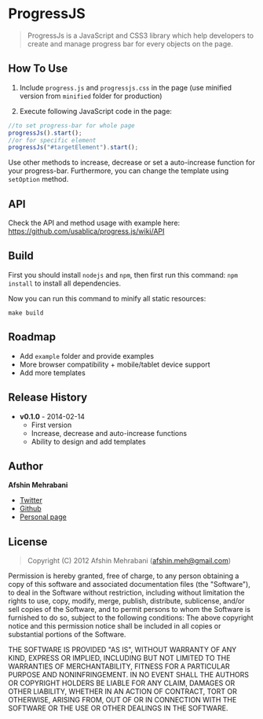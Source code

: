 # ProgressJS

> ProgressJs is a JavaScript and CSS3 library which help developers to create and manage progress bar for every objects on the page.

## How To Use

1) Include `progress.js` and `progressjs.css` in the page (use minified version from `minified` folder for production)

2) Execute following JavaScript code in the page:

```javascript
//to set progress-bar for whole page
progressJs().start();
//or for specific element
progressJs("#targetElement").start();
```

Use other methods to increase, decrease or set a auto-increase function for your progress-bar. Furthermore, you can
change the template using `setOption` method.

## API

Check the API and method usage with example here: https://github.com/usablica/progress.js/wiki/API

## Build

First you should install `nodejs` and `npm`, then first run this command: `npm install` to install all dependencies.

Now you can run this command to minify all static resources:

    make build

## Roadmap

- Add `example` folder and provide examples
- More browser compatibility + mobile/tablet device support
- Add more templates

## Release History

* **v0.1.0** - 2014-02-14
    - First version
    - Increase, decrease and auto-increase functions
    - Ability to design and add templates

## Author

**Afshin Mehrabani**

- [Twitter](https://twitter.com/afshinmeh)
- [Github](https://github.com/afshinm)
- [Personal page](http://afshinm.name/)

## License

> Copyright (C) 2012 Afshin Mehrabani (afshin.meh@gmail.com)

Permission is hereby granted, free of charge, to any person obtaining a copy of this software and associated
documentation files (the "Software"), to deal in the Software without restriction, including without limitation the
rights to use, copy, modify, merge, publish, distribute, sublicense, and/or sell copies of the Software, and to permit
persons to whom the Software is furnished to do so, subject to the following conditions:
The above copyright notice and this permission notice shall be included in all copies or substantial portions of the
Software.

THE SOFTWARE IS PROVIDED "AS IS", WITHOUT WARRANTY OF ANY KIND, EXPRESS OR IMPLIED, INCLUDING BUT NOT LIMITED TO THE
WARRANTIES OF MERCHANTABILITY, FITNESS FOR A PARTICULAR PURPOSE AND NONINFRINGEMENT. IN NO EVENT SHALL THE AUTHORS OR
COPYRIGHT HOLDERS BE LIABLE FOR ANY CLAIM, DAMAGES OR OTHER LIABILITY, WHETHER IN AN ACTION OF CONTRACT, TORT OR
OTHERWISE, ARISING FROM, OUT OF OR IN CONNECTION WITH THE SOFTWARE OR THE USE OR OTHER DEALINGS IN THE SOFTWARE.
